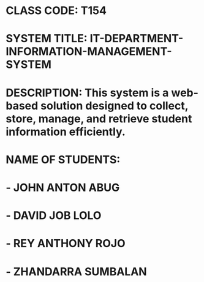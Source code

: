 # CLASS CODE: T154

# SYSTEM TITLE: IT-DEPARTMENT-INFORMATION-MANAGEMENT-SYSTEM

# DESCRIPTION: This system is a web-based solution designed to collect, store, manage, and retrieve student information efficiently. 

# NAME OF STUDENTS: 
# - JOHN ANTON ABUG
# - DAVID JOB LOLO
# - REY ANTHONY ROJO
# - ZHANDARRA SUMBALAN

